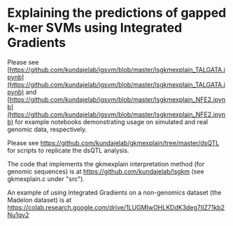 # Explaining the predictions of gapped k-mer SVMs using Integrated Gradients

Please see [https://github.com/kundajelab/igsvm/blob/master/lsgkmexplain_TALGATA.ipynb](https://github.com/kundajelab/igsvm/blob/master/lsgkmexplain_TALGATA.ipynb) and [https://github.com/kundajelab/igsvm/blob/master/lsgkmexplain_NFE2.ipynb](https://github.com/kundajelab/igsvm/blob/master/lsgkmexplain_NFE2.ipynb) for example notebooks demonstrating usage on simulated and real genomic data, respectively.

Please see https://github.com/kundajelab/gkmexplain/tree/master/dsQTL for scripts to replicate the dsQTL analysis.

The code that implements the gkmexplain interpretation method (for genomic sequences) is at https://github.com/kundajelab/lsgkm (see gkmexplain.c under "src").

An example of using Integrated Gradients on a non-genomics dataset (the Madelon dataset) is at https://colab.research.google.com/drive/1LUGMIwOHLKDdK3deg7IIZ71kb2Nu1qv2
